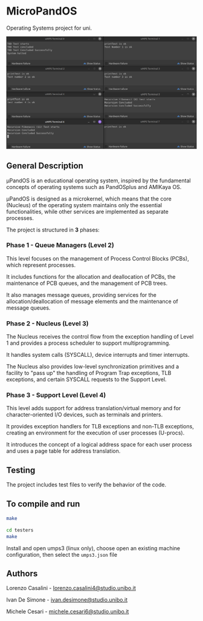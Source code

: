 # MicroPandOS

Operating Systems project for uni.  

![Screenshot](umps3.png)

## General Description

µPandOS is an educational operating system, inspired by the fundamental concepts of operating systems such as PandOSplus and AMIKaya OS.

µPandOS is designed as a microkernel, which means that the core (Nucleus) of the operating system maintains only the essential functionalities, while other services are implemented as separate processes.

The project is structured in **3** phases:

### Phase 1 - Queue Managers (Level 2)

This level focuses on the management of Process Control Blocks (PCBs), which represent processes.

It includes functions for the allocation and deallocation of PCBs, the maintenance of PCB queues, and the management of PCB trees.

It also manages message queues, providing services for the allocation/deallocation of message elements and the maintenance of message queues.

### Phase 2 - Nucleus (Level 3)

The Nucleus receives the control flow from the exception handling of Level 1 and provides a process scheduler to support multiprogramming.

It handles system calls (SYSCALL), device interrupts and timer interrupts.

The Nucleus also provides low-level synchronization primitives and a facility to "pass up" the handling of Program Trap exceptions, TLB exceptions, and certain SYSCALL requests to the Support Level.

### Phase 3 - Support Level (Level 4)

This level adds support for address translation/virtual memory and for character-oriented I/O devices, such as terminals and printers.

It provides exception handlers for TLB exceptions and non-TLB exceptions, creating an environment for the execution of user processes (U-procs).

It introduces the concept of a logical address space for each user process and uses a page table for address translation.

## Testing

The project includes test files to verify the behavior of the code.

## To compile and run

```bash
make
```

```bash
cd testers
make
```

Install and open umps3 (linux only), choose open an existing machine configuration, then select the `umps3.json` file

## Authors

Lorenzo Casalini - <lorenzo.casalini4@studio.unibo.it>

Ivan De Simone - <ivan.desimone@studio.unibo.it>

Michele Cesari - <michele.cesari6@studio.unibo.it>

